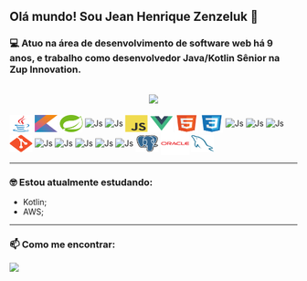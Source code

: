 ## Olá mundo! Sou Jean Henrique Zenzeluk 👋

### 💻 Atuo na área de desenvolvimento de software web há 9 anos, e trabalho como desenvolvedor Java/Kotlin Sênior na Zup Innovation.

<br/>

<div align="center">
  <a href="https://github.com/JeanZenzeluk">
    <img height="180em" src="https://github-readme-stats.vercel.app/api/top-langs/?username=JeanZenzeluk&layout=compact&langs_count=7&theme=tokyonight"/>
  </a>
</div>

<br/>

<div style="display: inline_block">
  <img align="center" alt="React" height="30" width="40" src="https://raw.githubusercontent.com/devicons/devicon/master/icons/java/java-original.svg">
  <img align="center" alt="Redux" height="30" width="40" src="https://raw.githubusercontent.com/devicons/devicon/master/icons/kotlin/kotlin-original.svg" />
  <img align="center" alt="Js" height="30" width="40" src="https://raw.githubusercontent.com/devicons/devicon/master/icons/spring/spring-original.svg">
  <img align="center" alt="Js" height="30" width="40" src="https://upload.wikimedia.org/wikipedia/commons/5/5c/AWS_Simple_Icons_AWS_Cloud.svg">
  <img align="center" alt="Js" height="30" width="40" src="https://encrypted-tbn0.gstatic.com/images?q=tbn:ANd9GcSqXi_dnTZz_1Xt78HOJqr4p2OniLXvEPNa8fQzudc5TH0V-8Z8cJhHuNMPHg-KYdW0uRE&usqp=CAU">
  <img align="center" alt="Js" height="30" width="40" src="https://raw.githubusercontent.com/devicons/devicon/master/icons/javascript/javascript-original.svg">
  <img align="center" alt="Js" height="30" width="40" src="https://raw.githubusercontent.com/devicons/devicon/master/icons/vuejs/vuejs-original.svg">
  <img align="center" alt="Js" height="30" width="40" src="https://github.com/devicons/devicon/blob/master/icons/html5/html5-original.svg">
  <img align="center" alt="Js" height="30" width="40" src="https://github.com/devicons/devicon/blob/master/icons/css3/css3-original.svg">
  <img align="center" alt="Js" height="30" width="35" src="https://avatars.githubusercontent.com/u/3494069?s=280&v=4">
  <img align="center" alt="Js" height="30" width="40" src="https://www.svgrepo.com/show/354051/maven.svg">
  <img align="center" alt="Js" height="30" width="32" src="https://avatars0.githubusercontent.com/u/7658037?v=3&s=200">
  <img align="center" alt="Js" height="30" width="40" src="https://raw.githubusercontent.com/devicons/devicon/master/icons/git/git-original.svg">
  <img align="center" alt="Js" height="30" width="50" src="https://andersonsandrade.github.io/adsdev.github.io/assets/image/junit5.jpeg">
  <img align="center" alt="Js" height="30" width="60" src="https://encrypted-tbn0.gstatic.com/images?q=tbn:ANd9GcS-3NJi30KEEXDf0xKQ-O5tl8reKbo8eSasinr39IuK_stPZ07YJuoh0HHAHXjj3hQ35xo&usqp=CAU">
  <img align="center" alt="Js" height="40" width="40" src="https://avatars.githubusercontent.com/u/34787540?s=280&v=4">
  <img align="center" alt="Js" height="30" width="30" src="https://pbs.twimg.com/profile_images/1352023473/jsf-logo-no-text_400x400.png">
  <img align="center" alt="Js" height="30" width="30" src="https://encrypted-tbn0.gstatic.com/images?q=tbn:ANd9GcRZ7YTX4MWQBnwwH15WdLEmXH9_fbr8YgZ5Ds6BG0UX0XCyBvJ6OrFY9OlmVOLetMGcztg&usqp=CAU">
  <img align="center" alt="Js" height="30" width="40" src="https://github.com/devicons/devicon/blob/master/icons/postgresql/postgresql-original.svg">
  <img align="center" alt="Js" height="40" width="50" src="https://github.com/devicons/devicon/blob/master/icons/oracle/oracle-original.svg">
  <img align="center" alt="Js" height="30" width="40" src="https://github.com/devicons/devicon/blob/master/icons/mysql/mysql-original.svg">
</div>

<hr>

### 🤓 Estou atualmente estudando:
- Kotlin;
- AWS;

<hr>

### 📫 Como me encontrar:

<div>
  <a href="https://www.linkedin.com/in/jean-zenzeluk/" target="_blank"><img src="https://img.shields.io/badge/-LinkedIn-%230077B5?style=for-the-badge&logo=linkedin&logoColor=white" target="_blank"></a>
</div>
